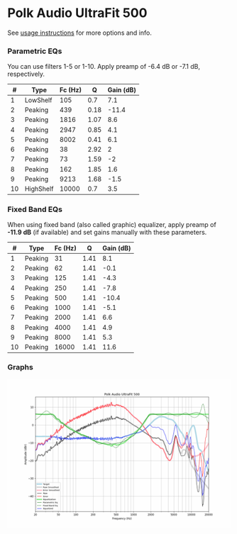 # Polk Audio UltraFit 500
See [usage instructions](https://github.com/jaakkopasanen/AutoEq#usage) for more options and info.

### Parametric EQs
You can use filters 1-5 or 1-10. Apply preamp of -6.4 dB or -7.1 dB, respectively.

|   # | Type      |   Fc (Hz) |    Q |   Gain (dB) |
|-----|-----------|-----------|------|-------------|
|   1 | LowShelf  |       105 | 0.7  |         7.1 |
|   2 | Peaking   |       439 | 0.18 |       -11.4 |
|   3 | Peaking   |      1816 | 1.07 |         8.6 |
|   4 | Peaking   |      2947 | 0.85 |         4.1 |
|   5 | Peaking   |      8002 | 0.41 |         6.1 |
|   6 | Peaking   |        38 | 2.92 |         2   |
|   7 | Peaking   |        73 | 1.59 |        -2   |
|   8 | Peaking   |       162 | 1.85 |         1.6 |
|   9 | Peaking   |      9213 | 1.68 |        -1.5 |
|  10 | HighShelf |     10000 | 0.7  |         3.5 |

### Fixed Band EQs
When using fixed band (also called graphic) equalizer, apply preamp of **-11.9 dB** (if available) and set gains manually with these parameters.

|   # | Type    |   Fc (Hz) |    Q |   Gain (dB) |
|-----|---------|-----------|------|-------------|
|   1 | Peaking |        31 | 1.41 |         8.1 |
|   2 | Peaking |        62 | 1.41 |        -0.1 |
|   3 | Peaking |       125 | 1.41 |        -4.3 |
|   4 | Peaking |       250 | 1.41 |        -7.8 |
|   5 | Peaking |       500 | 1.41 |       -10.4 |
|   6 | Peaking |      1000 | 1.41 |        -5.1 |
|   7 | Peaking |      2000 | 1.41 |         6.6 |
|   8 | Peaking |      4000 | 1.41 |         4.9 |
|   9 | Peaking |      8000 | 1.41 |         5.3 |
|  10 | Peaking |     16000 | 1.41 |        11.6 |

### Graphs
![](./Polk%20Audio%20UltraFit%20500.png)
